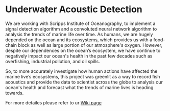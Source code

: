 # Underwater Acoustic Detection

We are working with Scripps Institute of Oceanography, to implement a signal
detection algorithm and a convoluted neural network algorithm to analysis the
trends of marine life over time. As humans, we are hugely depended on the ocean
and its ecosystems, which provides us with a food-chain block as well as large
portion of our atmosphere's oxygen. However, despite our dependences on the
ocean’s ecosystem, we have continue to negatively impact our ocean's health in
the past few decades such as overfishing, industrial pollution, and oil spills. 

So, to more accurately investigate how human actions have affected the marine
live’s ecosystems, this project was greenlit as a way to record fish acoustics
and provide the data to scientist across the globe to analysis our ocean's
health and forecast what the trends of marine lives is heading towards.  

For more detailes please refer to ur [Wiki page](https://github.com/chl218/Underwater-Acoustic-Detection/wiki)
